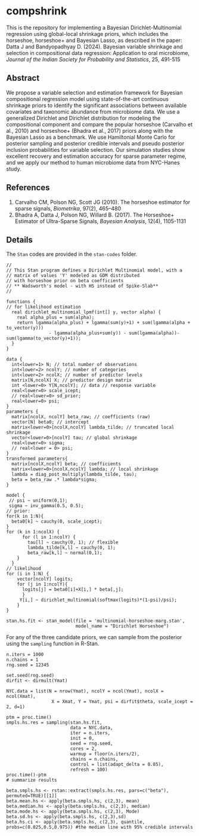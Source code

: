 # compshrink

This is the repository for implementing a Bayesian Dirichlet-Multinomial regression using global-local shrinkage priors, which includes the horseshoe, horseshoe+ and Bayesian Lasso, as described in the paper: Datta J and Bandyopadhyay D. (2024). Bayesian variable shrinkage and selection in compositional data regression: Application to oral microbiome, *Journal of the Indian Society for Probability and Statistics*, 25, 491-515

## Abstract

We propose a variable selection and estimation framework for Bayesian compositional regression model using state-of-the-art continuous shrinkage priors to identify the significant associations between available covariates and taxonomic abundance from microbiome data. We use a generalized Dirichlet and Dirichlet distribution for modeling the compositional component and compare the popular horseshoe (Carvalho et al., 2010) and horseshoe+ (Bhadra et al., 2017) priors along with the Bayesian Lasso as a benchmark. We use Hamiltonial Monte Carlo for posterior sampling and posterior credible intervals and pseudo posterior inclusion probabilities for variable selection. Our simulation studies show excellent recovery and estimation accuracy for sparse parameter regime, and we apply our method to human microbiome data from NYC-Hanes study.

## References

1. Carvalho CM, Polson NG, Scott JG (2010). The horseshoe estimator for sparse signals, *Biometrika*, 97(2), 465–480
2. Bhadra A, Datta J, Polson NG, Willard B. (2017). The Horseshoe+ Estimator of Ultra-Sparse Signals, *Bayesian Analysis*, 12(4), 1105-1131

## Details 

The `Stan` codes are provided in the `stan-codes` folder. 

```{stan}
//
// This Stan program defines a Dirichlet Multinomial model, with a
// matrix of values 'Y' modeled as GDM distributed
// with horseshoe prior on beta coefficients 
// ** Wadsworth's model - with HS instead of Spike-Slab**
//

functions {
// for likelihood estimation
  real dirichlet_multinomial_lpmf(int[] y, vector alpha) {
    real alpha_plus = sum(alpha);
    return lgamma(alpha_plus) + lgamma(sum(y)+1) + sum(lgamma(alpha + to_vector(y)))
                - lgamma(alpha_plus+sum(y)) - sum(lgamma(alpha))-sum(lgamma(to_vector(y)+1));
  }
}

data {
  int<lower=1> N; // total number of observations
  int<lower=2> ncolY; // number of categories
  int<lower=2> ncolX; // number of predictor levels
  matrix[N,ncolX] X; // predictor design matrix
  int <lower=0> Y[N,ncolY]; // data // response variable
  real<lower=0> scale_icept;
  // real<lower=0> sd_prior;
  real<lower=0> psi;
}
parameters {
  matrix[ncolX, ncolY] beta_raw; // coefficients (raw)
  vector[N] beta0; // intercept
  matrix<lower=0>[ncolX,ncolY] lambda_tilde; // truncated local shrinkage
  vector<lower=0>[ncolY] tau; // global shrinkage
  real<lower=0> sigma;
  // real<lower = 0> psi;
}
transformed parameters{
  matrix[ncolX,ncolY] beta; // coefficients 
  matrix<lower=0>[ncolX,ncolY] lambda; // local shrinkage
  lambda = diag_post_multiply(lambda_tilde, tau);
  beta = beta_raw .* lambda*sigma;
}

model {
 // psi ~ uniform(0,1);
 sigma ~ inv_gamma(0.5, 0.5);
// prior:
for(k in 1:N){
  beta0[k] ~ cauchy(0, scale_icept);
}
for (k in 1:ncolX) {
      for (l in 1:ncolY) {
        tau[l] ~ cauchy(0, 1); // flexible 
        lambda_tilde[k,l] ~ cauchy(0, 1);
        beta_raw[k,l] ~ normal(0,1);
    }
  }
// likelihood
for (i in 1:N) {
    vector[ncolY] logits;
    for (j in 1:ncolY){
      logits[j] = beta0[i]+X[i,] * beta[,j];
      }
     Y[i,] ~ dirichlet_multinomial(softmax(logits)*(1-psi)/psi);
    }
}
```

```{r}
stan.hs.fit <- stan_model(file = 'multinomial-horseshoe-marg.stan', 
                          model_name = "Dirichlet Horseshoe")
```

For any of the three candidate priors, we can sample from the posterior using the `sampling` function in R-Stan. 

```{r}
n.iters = 1000
n.chains = 1
rng.seed = 12345

set.seed(rng.seed)
dirfit <- dirmult(Ymat)

NYC.data = list(N = nrow(Ymat), ncolY = ncol(Ymat), ncolX = ncol(Xmat),
                 X = Xmat, Y = Ymat, psi = dirfit$theta, scale_icept = 2, d=1) 

ptm = proc.time()
smpls.hs.res = sampling(stan.hs.fit, 
                        data = NYC.data, 
                        iter = n.iters,
                        init = 0,
                        seed = rng.seed,
                        cores = 2,
                        warmup = floor(n.iters/2),
                        chains = n.chains,
                        control = list(adapt_delta = 0.85),
                        refresh = 100)
proc.time()-ptm
# summarize results

beta.smpls.hs <- rstan::extract(smpls.hs.res, pars=c("beta"), permuted=TRUE)[[1]]
beta.mean.hs <- apply(beta.smpls.hs, c(2,3), mean)
beta.median.hs <- apply(beta.smpls.hs, c(2,3), median)
beta.mode.hs <- apply(beta.smpls.hs, c(2,3), Mode)
beta.sd.hs <- apply(beta.smpls.hs, c(2,3),sd)
beta.hs.ci <- apply(beta.smpls.hs, c(2,3), quantile, probs=c(0.025,0.5,0.975)) #the median line with 95% credible intervals
```

